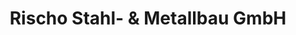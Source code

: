---
title: "Rischo Stahl- & Metallbau GmbH"
url: /bremen/rischo-stahl-und-metallbau-gmbh/
shop: Eisenwaren
---